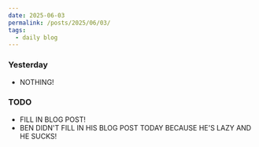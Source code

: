 ```yaml
---
date: 2025-06-03
permalink: /posts/2025/06/03/
tags:
  - daily blog
---
```


### Yesterday
- NOTHING!

### TODO
- FILL IN BLOG POST! 
- BEN DIDN'T FILL IN HIS BLOG POST TODAY BECAUSE HE'S LAZY AND HE SUCKS!

